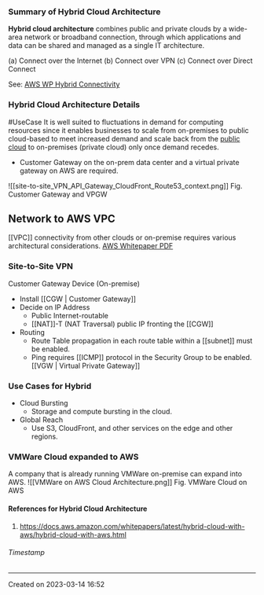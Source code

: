 ### Summary of Hybrid Cloud Architecture
**Hybrid cloud architecture** combines public and private clouds by a wide-area network or broadband connection, through which applications and data can be shared and managed as a single IT architecture.

(a) Connect over the Internet
(b) Connect over VPN
(c) Connect over Direct Connect

See: [AWS WP Hybrid Connectivity](https://docs.aws.amazon.com/whitepapers/latest/hybrid-connectivity/aws-dx-dxgw-with-vgw-single-region.html)

### Hybrid Cloud Architecture Details

#UseCase It is well suited to fluctuations in demand for computing resources since it enables businesses to scale from on-premises to public cloud-based to meet increased demand and scale back from the [public cloud](https://www.vmware.com/topics/glossary/content/public-cloud.html) to on-premises (private cloud) only once demand recedes.

- Customer Gateway on the on-prem data center and a virtual private gateway on AWS are required.

![[site-to-site_VPN_API_Gateway_CloudFront_Route53_context.png]]
Fig. Customer Gateway and VPGW


## Network to AWS VPC
[[VPC]] connectivity from other clouds or on-premise requires various architectural considerations. [AWS Whitepaper PDF](https://docs.aws.amazon.com/pdfs/whitepapers/latest/aws-vpc-connectivity-options/aws-vpc-connectivity-options.pdf#introduction)


### Site-to-Site VPN
Customer Gateway Device (On-premise)
- Install [[CGW | Customer Gateway]]
- Decide on IP Address
	- Public Internet-routable
	- [[NAT]]-T (NAT Traversal) public IP fronting the [[CGW]]
- Routing
	- Route Table propagation in each route table within a [[subnet]] must be enabled.
	- Ping requires [[ICMP]] protocol in the Security Group to be enabled.
[[VGW | Virtual Private Gateway]]

### Use Cases for Hybrid
- Cloud Bursting
	- Storage and compute bursting in the cloud.
- Global Reach
	- Use S3, CloudFront, and other services on the edge and other regions.

### VMWare Cloud expanded to AWS

A company that is already running VMWare on-premise can expand into AWS.
![[VMWare on AWS Cloud Architecture.png]]
Fig. VMWare Cloud on AWS

#### References for Hybrid Cloud Architecture
1. https://docs.aws.amazon.com/whitepapers/latest/hybrid-cloud-with-aws/hybrid-cloud-with-aws.html


###### Timestamp
---
Created on 2023-03-14 16:52
